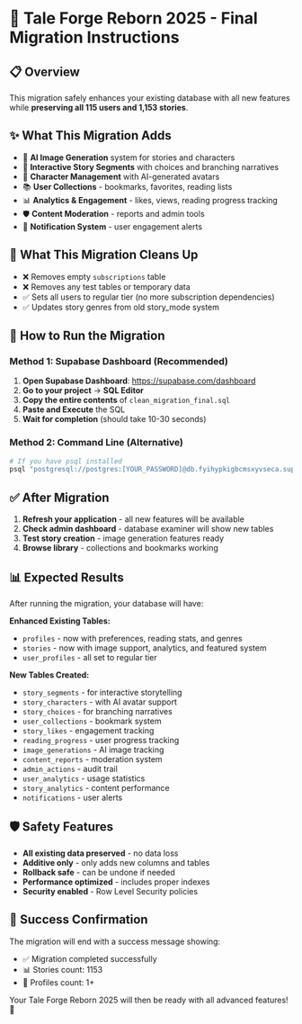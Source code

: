 # 🚀 Tale Forge Reborn 2025 - Final Migration Instructions

## 📋 Overview
This migration safely enhances your existing database with all new features while **preserving all 115 users and 1,153 stories**.

## ✨ What This Migration Adds
- 🎨 **AI Image Generation** system for stories and characters
- 📖 **Interactive Story Segments** with choices and branching narratives
- 👥 **Character Management** with AI-generated avatars
- 📚 **User Collections** - bookmarks, favorites, reading lists
- 📊 **Analytics & Engagement** - likes, views, reading progress tracking
- 🛡️ **Content Moderation** - reports and admin tools
- 🔔 **Notification System** - user engagement alerts

## 🧹 What This Migration Cleans Up
- ❌ Removes empty `subscriptions` table
- ❌ Removes any test tables or temporary data
- ✅ Sets all users to regular tier (no more subscription dependencies)
- ✅ Updates story genres from old story_mode system

## 🔧 How to Run the Migration

### Method 1: Supabase Dashboard (Recommended)
1. **Open Supabase Dashboard**: https://supabase.com/dashboard
2. **Go to your project** → **SQL Editor**
3. **Copy the entire contents** of `clean_migration_final.sql`
4. **Paste and Execute** the SQL
5. **Wait for completion** (should take 10-30 seconds)

### Method 2: Command Line (Alternative)
```bash
# If you have psql installed
psql "postgresql://postgres:[YOUR_PASSWORD]@db.fyihypkigbcmsxyvseca.supabase.co:5432/postgres" -f clean_migration_final.sql
```

## ✅ After Migration
1. **Refresh your application** - all new features will be available
2. **Check admin dashboard** - database examiner will show new tables
3. **Test story creation** - image generation features ready
4. **Browse library** - collections and bookmarks working

## 📊 Expected Results
After running the migration, your database will have:

**Enhanced Existing Tables:**
- `profiles` - now with preferences, reading stats, and genres
- `stories` - now with image support, analytics, and featured system
- `user_profiles` - all set to regular tier

**New Tables Created:**
- `story_segments` - for interactive storytelling
- `story_characters` - with AI avatar support
- `story_choices` - for branching narratives
- `user_collections` - bookmark system
- `story_likes` - engagement tracking
- `reading_progress` - user progress tracking
- `image_generations` - AI image tracking
- `content_reports` - moderation system
- `admin_actions` - audit trail
- `user_analytics` - usage statistics
- `story_analytics` - content performance
- `notifications` - user alerts

## 🛡️ Safety Features
- **All existing data preserved** - no data loss
- **Additive only** - only adds new columns and tables
- **Rollback safe** - can be undone if needed
- **Performance optimized** - includes proper indexes
- **Security enabled** - Row Level Security policies

## 🎉 Success Confirmation
The migration will end with a success message showing:
- ✅ Migration completed successfully
- 📊 Stories count: 1153
- 👥 Profiles count: 1+

Your Tale Forge Reborn 2025 will then be ready with all advanced features! 🌟